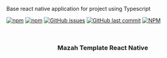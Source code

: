 Base react native application for project using Typescript


<!-- PROJECT SHIELDS -->

[![npm](https://img.shields.io/npm/v/react-native-template-mazah-base.svg?label=npm%20package)](https://www.npmjs.com/package/react-native-template-mazah-base)
[![npm](https://img.shields.io/npm/dt/react-native-template-mazah-base.svg)](https://www.npmjs.com/package/react-native-template-mazah-base)
[![GitHub issues](https://img.shields.io/github/issues-raw/cjvaz/react-native-template-mazah-base.svg)](https://github.com/cjvaz/react-native-template-mazah-base/issues)
[![GitHub last commit](https://img.shields.io/github/last-commit/cjvaz/react-native-template-mazah-base.svg)](https://github.com/cjvaz/react-native-template-mazah-base/commits/master)
[![NPM](https://img.shields.io/npm/l/react-native-template-mazah-base.svg)](https://choosealicense.com/licenses/mit)


<br />
  <h3 align="center">Mazah Template React Native</h3>
</p>
